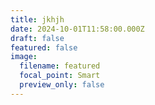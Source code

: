 ```yaml
---
title: jkhjh
date: 2024-10-01T11:58:00.000Z
draft: false
featured: false
image:
  filename: featured
  focal_point: Smart
  preview_only: false
---
```


